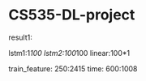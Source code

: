 # CS535-DL-project

result1:

lstm1:1*100
lstm2:100*100
linear:100*1

train_feature: 250:2415
time: 600:1008

